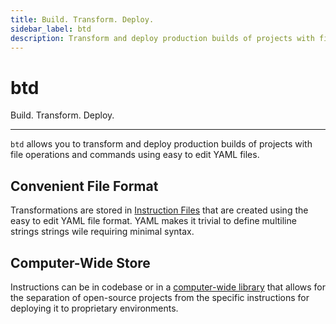 ```yaml
---
title: Build. Transform. Deploy.
sidebar_label: btd
description: Transform and deploy production builds of projects with file operations and commands using easy to write YAML files.
---
```


# btd

<div style={{fontSize: '1.75rem'}}>Build. Transform. Deploy.</div>

---

`btd` allows you to transform and deploy production builds of projects with file operations and commands using easy to edit YAML files.

## Convenient File Format

Transformations are stored in [Instruction Files](file-format) that are created using the easy to edit YAML file format. YAML makes it trivial to define multiline strings strings wile requiring minimal syntax.

## Computer-Wide Store

Instructions can be in codebase or in a [computer-wide library](the-library) that allows for the separation of open-source projects from the specific instructions for deploying it to proprietary environments.
